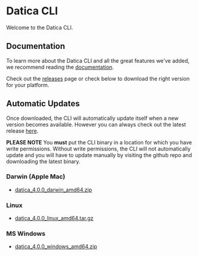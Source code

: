 # Datica CLI

Welcome to the Datica CLI.

## Documentation

To learn more about the Datica CLI and all the great features we've added, we recommend reading the [documentation](https://resources.datica.com/compliant-cloud/cli-reference/).

Check out the [releases](https://github.com/daticahealth/cli/releases) page or check below to download the right version for your platform.

## Automatic Updates

Once downloaded, the CLI will automatically update itself when a new version becomes available. However you can always check out the latest release [here](https://github.com/daticahealth/cli/releases).

**PLEASE NOTE** You **must** put the CLI binary in a location for which you have write permissions. Without write permissions, the CLI will not automatically update and you will have to update manually by visiting the github repo and downloading the latest binary.

### Darwin (Apple Mac)

 * [datica\_4.0.0\_darwin\_amd64.zip](https://github.com/daticahealth/cli/releases/download/4.0.0/datica_4.0.0_darwin_amd64.zip)

### Linux

 * [datica\_4.0.0\_linux\_amd64.tar.gz](https://github.com/daticahealth/cli/releases/download/4.0.0/datica_4.0.0_linux_amd64.tar.gz)

### MS Windows

 * [datica\_4.0.0\_windows\_amd64.zip](https://github.com/daticahealth/cli/releases/download/4.0.0/datica_4.0.0_windows_amd64.zip)
